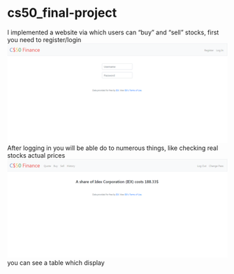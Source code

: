 # cs50_final-project
I implemented a website via which users can “buy” and “sell” stocks, first you need to register/login ![](Images/login.png)
After logging in you will be able do to numerous things, like checking real stocks actual prices ![](Images/looking.png) 
you can see a table which display 
